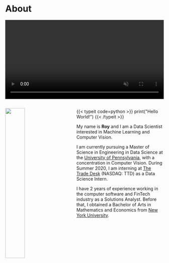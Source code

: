 # About


<video width="100%" controls playsinline autoplay loop muted>
  <source src="/img/monaco_view.mov" type="video/mp4">
</video>
</br></br>

<image width="35%" style="float: left;margin:12.5px 50px 100px 0px" src="/img/head_shot_copy.JPG">

{{< typeit code=python >}}
print("Hello World!")
{{< /typeit >}}

My name is **Roy** and I am a Data Scientist interested in Machine Learning and Computer Vision.

I am currently pursuing a Master of Science in Engineering in Data Science at the [University of Pennsylvania](https://dats.seas.upenn.edu/), with a concentration in Computer Vision. During Summer 2020, I am interning at [The Trade Desk](https://www.thetradedesk.com/) (NASDAQ: TTD) as a Data Science Intern.

I have 2 years of experience working in the computer software and FinTech industry as a Solutions Analyst. Before that, I obtained a Bachelor of Arts in Mathematics and Economics from [New York University](http://www.nyu.edu/).


